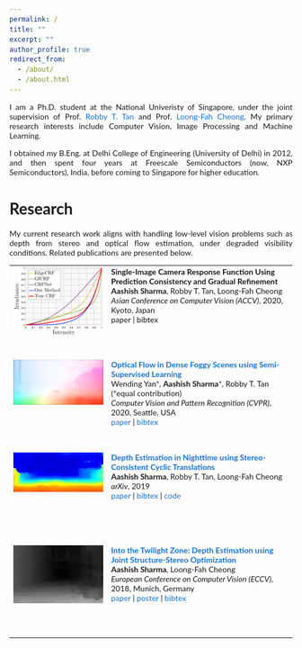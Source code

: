 ```yaml
---
permalink: /
title: ""
excerpt: ""
author_profile: true
redirect_from: 
  - /about/
  - /about.html
---
```


<p style='text-align: justify;'> I am a Ph.D. student at the National Univeristy of Singapore, under the joint supervision of Prof. <a href="http://tanrobby.github.io/">Robby T. Tan</a> and Prof. <a href="https://www.ece.nus.edu.sg/stfpage/eleclf/">Loong-Fah Cheong</a>. My primary research interests include Computer Vision, Image Processing and Machine Learning.  </p>

<p style='text-align: justify;'> I obtained my B.Eng. at Delhi College of Engineering (University of Delhi) in 2012, and then spent four years at Freescale Semiconductors (now, NXP Semiconductors), India, before coming to Singapore for higher education. </p>



Research
======
<p style='text-align: justify;'> My current research work aligns with handling low-level vision problems such as depth from stereo and optical flow estimation, under degraded visibility conditions. Related publications are presented below. </p>

<style type="text/css">
    /* Color scheme stolen from Sergey Karayev */
    a {
    color: #1772d0;
    text-decoration:none !important;
    }
    a:focus, a:hover {
    color: #f09228;
    text-decoration:none !important;
    }
    table,td,th,tr{
    	border:none !important;
    }
    body,td,th,tr,p,a {
    font-family: 'Lato', Verdana, Helvetica, sans-serif;
    font-size: 14px
    }
    strong {
    font-family: 'Lato', Verdana, Helvetica, sans-serif;
    font-size: 14px;
    }
    heading {
    font-family: 'Lato', Verdana, Helvetica, sans-serif;
    font-size: 22px;
    }
    papertitle {
    font-family: 'Lato', Verdana, Helvetica, sans-serif;
    font-size: 14px;
    font-weight: 700
    }
    name {
    font-family: 'Lato', Verdana, Helvetica, sans-serif;
    font-size: 32px;
    }
    .one
    {
    width: 160px;
    height: 160px;
    position: relative;
    }
    .two
    {
    width: 160px;
    height: 160px;
    position: absolute;
    transition: opacity .2s ease-in-out;
    -moz-transition: opacity .2s ease-in-out;
    -webkit-transition: opacity .2s ease-in-out;
    }
    .fade {
     transition: opacity .2s ease-in-out;
     -moz-transition: opacity .2s ease-in-out;
     -webkit-transition: opacity .2s ease-in-out;
    }
    span.highlight {
        background-color: #ffffd0;
    }
</style>

<!-- ################################  CONTENT START  ##################################################-->
<table width="100%" align="center" border="0" cellspacing="0" cellpadding="10">
	
<!-- ############################ Put your publications below this! ####################################-->

<!-- ###################################################################################################-->
<!-- CRF Estimation, ACCV'20 -->
<tr onmouseout="accv20_crfest_stop()" onmouseover="accv20_crfest_start()" >
<td width="25%">
<div class="one">
<div class="two" id = 'accv20_crfest_image'><img src='files/accv20_crfest_after.png'></div>
<img src='files/accv20_crfest_before.jpg'>
</div>
<script type="text/javascript">
function accv20_crfest_start() {
document.getElementById('accv20_crfest_image').style.opacity = "1";
}
function accv20_crfest_stop() {
document.getElementById('accv20_crfest_image').style.opacity = "0";
}
accv20_crfest_stop()
</script>
</td>
<td valign="top" width="75%">
  <a href="">
  <papertitle>Single-Image Camera Response Function Using Prediction Consistency and Gradual Refinement</papertitle>
  </a>
  <br>
  <strong>Aashish Sharma</strong>, Robby T. Tan, Loong-Fah Cheong 
  <br>
<em>Asian Conference on Computer Vision (ACCV)</em>, 2020, Kyoto, Japan <br>
<a href="">paper</a>
|		
<a href="">bibtex</a>
</td>
</tr>
<!-- CRF Estimation, ACCV'20 -->
<!-- ###################################################################################################-->

<!-- ###################################################################################################-->
<!-- FogFlowNet, CVPR'20 -->
<tr onmouseout="cvpr20_fogflownet_stop()" onmouseover="cvpr20_fogflownet_start()" >
<td width="25%">
<div class="one">
<div class="two" id = 'cvpr20_fogflownet_image'><img src='files/cvpr20_fogflow_after.jpg'></div>
<img src='files/cvpr20_fogflow_before.jpg'>
</div>
<script type="text/javascript">
function cvpr20_fogflownet_start() {
document.getElementById('cvpr20_fogflownet_image').style.opacity = "1";
}
function cvpr20_fogflownet_stop() {
document.getElementById('cvpr20_fogflownet_image').style.opacity = "0";
}
cvpr20_fogflownet_stop()
</script>
</td>
<td valign="top" width="75%">
    <a href="http://openaccess.thecvf.com/content_CVPR_2020/html/Yan_Optical_Flow_in_Dense_Foggy_Scenes_Using_Semi-Supervised_Learning_CVPR_2020_paper.html">
    <papertitle>Optical Flow in Dense Foggy Scenes using Semi-Supervised Learning</papertitle>
  </a>
  <br>
  Wending Yan*, <strong>Aashish Sharma</strong>*, Robby T. Tan (*equal contribution)
  <br>
<em>Computer Vision and Pattern Recognition (CVPR)</em>, 2020, Seattle, USA <br>
<a href="http://openaccess.thecvf.com/content_CVPR_2020/papers/Yan_Optical_Flow_in_Dense_Foggy_Scenes_Using_Semi-Supervised_Learning_CVPR_2020_paper.pdf">paper</a>
|		
<a href="files/cvpr2020_foglow_bibtex.txt">bibtex</a>
</td>
</tr>
<!-- FogFlowNet, CVPR'20 -->
<!-- ###################################################################################################-->


<!-- ###################################################################################################-->
<!-- Cycle-Stereo DispNet, arXiv'19 -->
<tr onmouseout="arXiv19_cstdispnet_stop()" onmouseover="arXiv19_cstdispnet_start()" >
<td width="25%">
<div class="one">
<div class="two" id = 'arXiv19_cstdispnet_image'><img src='files/arXiv19_after.jpg'></div>
<img src='files/arXiv19_before.jpg'>
</div>
<script type="text/javascript">
function arXiv19_cstdispnet_start() {
document.getElementById('arXiv19_cstdispnet_image').style.opacity = "1";
}
function arXiv19_cstdispnet_stop() {
document.getElementById('arXiv19_cstdispnet_image').style.opacity = "0";
}
arXiv19_cstdispnet_stop()
</script>
</td>
<td valign="top" width="75%">
  <a href="https://arxiv.org/abs/1909.13701">
    <papertitle>Depth Estimation in Nighttime using Stereo-Consistent Cyclic Translations</papertitle>
  </a>
  <br>
  <strong>Aashish Sharma</strong>, Robby T. Tan, Loong-Fah Cheong
  <br>
<em>arXiv</em>, 2019 <br>
<a href="https://arxiv.org/pdf/1909.13701.pdf">paper</a>
| 
<a href="files/arXiv2019_bibtex.txt">bibtex</a>
|
<a href="https://github.com/aasharma90/CycleStereoGAN_NighttimeDepth">code</a>
</td>
</tr>
<!-- Cycle-Stereo DispNet, arXiv'19 -->
<!-- ###################################################################################################-->


<!-- ###################################################################################################-->
<!-- Joint Structure-Stereo, ECCV'18 -->
<tr onmouseout="eccv18_jss_stop()" onmouseover="eccv18_jss_start()" >
<td width="25%">
<div class="one">
<div class="two" id = 'eccv18_jss_image'><img src='files/eccv18_pic_after.png'></div>
<img src='files/eccv18_pic_before.png'>
</div>
<script type="text/javascript">
function eccv18_jss_start() {
document.getElementById('eccv18_jss_image').style.opacity = "1";
}
function eccv18_jss_stop() {
document.getElementById('eccv18_jss_image').style.opacity = "0";
}
eccv18_jss_stop()
</script>
</td>
<td valign="top" width="75%">
  <a href="http://openaccess.thecvf.com/content_ECCV_2018/html/Aashish_Sharma_Into_the_Twilight_ECCV_2018_paper.html">
    <papertitle>Into the Twilight Zone: Depth Estimation using Joint Structure-Stereo Optimization</papertitle>
  </a>
  <br>
  <strong>Aashish Sharma</strong>, Loong-Fah Cheong 
  <br>
<em>European Conference on Computer Vision (ECCV)</em>, 2018, Munich, Germany <br>
<a href="http://openaccess.thecvf.com/content_ECCV_2018/papers/Aashish_Sharma_Into_the_Twilight_ECCV_2018_paper.pdf">paper</a>
|
<a href="files/eccv2018_poster.pdf">poster</a>
| 
<a href="files/eccv2018_bibtex.txt">bibtex</a>
</td>
</tr>
<!-- Joint Structure-Stereo, ECCV'18 -->
<!-- ###################################################################################################-->

<!-- ############################ Put your publications above this! ####################################-->
</table>
